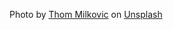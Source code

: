 Photo by <a href="https://unsplash.com/@thommilkovic?utm_source=unsplash&utm_medium=referral&utm_content=creditCopyText">Thom Milkovic</a> on <a href="https://unsplash.com/s/photos/background?utm_source=unsplash&utm_medium=referral&utm_content=creditCopyText">Unsplash</a>
  
